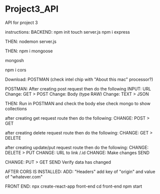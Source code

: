 # Project3_API
API for project 3

instructions: BACKEND: npm init touch server.js npm i express

THEN: nodemon server.js

THEN: npm i mongoose

mongosh

npm i cors

Download: POSTMAN (check intel chip with "About this mac" processor?)

POSTMAN: After creating post request then do the following INPUT: URL Change: GET > POST Change: Body (type RAW) Change: TEXT > JSON

THEN: Run in POSTMAN and check the body else check mongo to show collections

after creating get request route then do the following: CHANGE: POST > GET

after creating delete request route then do the following: CHANGE: GET > DELETE

after creating update/put request route then do the following: CHANGE: DELETE > PUT CHANGE: URL to link /.id CHANGE: Make changes SEND

CHANGE: PUT > GET SEND Verify data has changed

AFTER CORS IS INSTALLED: ADD: "Headers" add key of "origin" and value of "whatever.com"

FRONT END: npx create-react-app front-end cd front-end npm start
